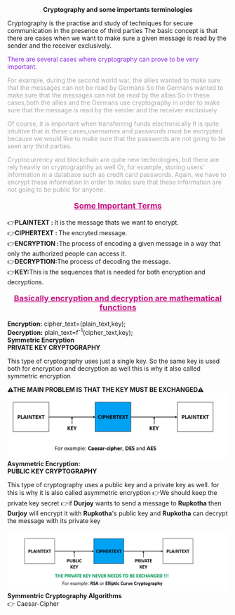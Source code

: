 <center><b>Cryptography and some importants terminologies</b></center>
<p>Cryptography is the practise and study of techniques for secure communication in the presence of third parties The basic concept is that there are cases when we want to make sure a given
message is read by the sender and the receiver exclusively.
</p>
<p style="color: blueviolet">There are several cases where cryptography can prove to be very important.
</p>
<p style="color: darkgrey">For example, during the second world war, the allies wanted to make sure that 
the messages can not be read by Germans So the Germans wanted to make sure that the messages can not be read by the allies So in these cases,both the allies and the Germans use cryptography in order to make sure that the
message is read by the sender and the receiver exclusively.
</p>
<p style="color: darkgrey">
Of course, it is important when transferring funds electronically
It is quite intuitive that in these cases,usernames and passwords must be encrypted because we would
like to make sure that the passwords are not going to be seen any third parties.
</p>
<p style="color: darkgrey">
Cryptocurrency and blockchain are quite new technologies, but there are rely heavily on cryptographhy as well
Or, for example, storing users' information in a database such as credit card passwords.
Again, we have to encrypt these information in order to make sure that these information are not going to be public for anyone.
</p>


<p style="font-weight: bolder;font-size: large;color: mediumvioletred;text-align: center"><u>Some Important Terms</u></p>

👉<b>PLAINTEXT : </b> It is the message thats we want to encrypt.<br>
👉<b>CIPHERTEXT : </b>The encryted message.<br>
👉<b>ENCRYPTION :</b>The process of encoding a given message in a way that only the authorized people can access it.<br>
👉<b>DECRYPTION:</b>The process of decoding the message.<br>
👉<b>KEY:</b>This is the sequences that is needed for both encryption and decryptions.<br>

<p style="font-weight: bolder;font-size: large;color: mediumvioletred;text-align: center"><u>Basically encryption and decryption are mathematical functions 
</u></p>
<b>Encryption:</b> cipher_text=(plain_text,key);<br>
<b>Decryption:</b> plain_text=f<sup>-1</sup>(cipher_text,key);
<br>
<b>Symmetric Encryption
</b><br>
<b>PRIVATE KEY CRYPTOGRAPHY
</b>
<p>This type of cryptography uses just a single key. So the same key is used 
both for encryption and decryption as well this is why it also called symmetric encryption
</p>
<b>⚠THE MAIN PROBLEM IS THAT THE KEY MUST BE EXCHANGED⚠
</b>
<img src="./src/Symmetric.PNG">
<br><b>Asymmetric Encryption:</b><br>
<b>PUBLIC KEY CRYPTOGRAPHY</b><br>
<p>This type of cryptography uses  a public key and a private key as well.
for this is why it is also called asymmetric encryption
👉We should keep the private key secret
👉if <b>Durjoy</b> wants to send a message to <b>Rupkotha</b> then <b>Durjoy</b> will encrypt it with
<b>Rupkotha</b>'s public key and <b>Rupkotha</b> can decrypt the message with its private key</p>
<img src="src/Asymmetric.PNG">
<br>
<b>Symmentric Cryptography Algorithms</b>
<br>
👉 <a src="https://en.wikipedia.org/wiki/Caesar_cipher#:~:text=The%20Caesar%20cipher%20is%20named%20after%20Julius%20Caesar%2C%20who%2C%20according,protect%20messages%20of%20military%20significance.">Caesar-Cipher</a>
